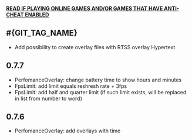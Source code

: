 [**READ IF PLAYING ONLINE GAMES AND/OR GAMES THAT HAVE ANTI-CHEAT ENABLED**](https://steam-deck-tools.ayufan.dev/#anti-cheat-and-antivirus-software)

## #{GIT_TAG_NAME}

- Add possibility to create overlay files with RTSS overlay Hypertext

## 0.7.7

- PerfomanceOverlay: change battery time to show hours and minutes
- FpsLimit: add limit equals reshresh rate + 3fps
- FpsLimit: add half and quarter limit (if such limit exists, will be replaced in list from number to word)

## 0.7.6

- PerfomanceOverlay: add overlays with time
